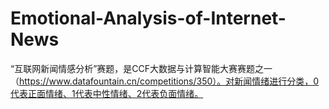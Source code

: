 # Emotional-Analysis-of-Internet-News
“互联网新闻情感分析”赛题，是CCF大数据与计算智能大赛赛题之一（https://www.datafountain.cn/competitions/350）。对新闻情绪进行分类，0代表正面情绪、1代表中性情绪、2代表负面情绪。
